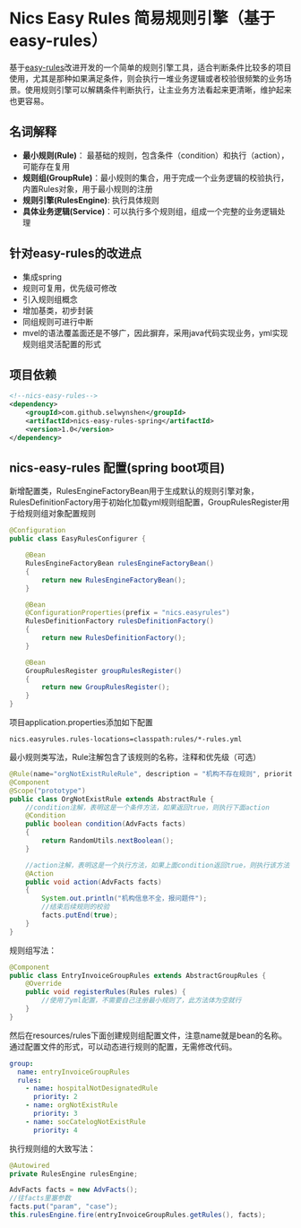 # Nics Easy Rules  简易规则引擎（基于easy-rules）
基于[easy-rules](https://github.com/j-easy/easy-rules)改进开发的一个简单的规则引擎工具，适合判断条件比较多的项目使用，尤其是那种如果满足条件，则会执行一堆业务逻辑或者校验很频繁的业务场景。使用规则引擎可以解耦条件判断执行，让主业务方法看起来更清晰，维护起来也更容易。

## 名词解释
- **最小规则(Rule)**： 最基础的规则，包含条件（condition）和执行（action），可能存在复用
- **规则组(GroupRule)**：最小规则的集合，用于完成一个业务逻辑的校验执行，内置Rules对象，用于最小规则的注册
- **规则引擎(RulesEngine)**: 执行具体规则
- **具体业务逻辑(Service)**：可以执行多个规则组，组成一个完整的业务逻辑处理

## 针对easy-rules的改进点
- 集成spring
- 规则可复用，优先级可修改
- 引入规则组概念
- 增加基类，初步封装
- 同组规则可进行中断
- mvel的语法覆盖面还是不够广，因此摒弃，采用java代码实现业务，yml实现规则组灵活配置的形式

## 项目依赖
```xml
<!--nics-easy-rules-->
<dependency>
    <groupId>com.github.selwynshen</groupId>
    <artifactId>nics-easy-rules-spring</artifactId>
    <version>1.0</version>
</dependency>
```
## nics-easy-rules 配置(spring boot项目)
新增配置类，RulesEngineFactoryBean用于生成默认的规则引擎对象，RulesDefinitionFactory用于初始化加载yml规则组配置，GroupRulesRegister用于给规则组对象配置规则
```java
@Configuration
public class EasyRulesConfigurer {

    @Bean
    RulesEngineFactoryBean rulesEngineFactoryBean()
    {
        return new RulesEngineFactoryBean();
    }

    @Bean
    @ConfigurationProperties(prefix = "nics.easyrules")
    RulesDefinitionFactory rulesDefinitionFactory()
    {
        return new RulesDefinitionFactory();
    }

    @Bean
    GroupRulesRegister groupRulesRegister()
    {
        return new GroupRulesRegister();
    }
}
```
项目application.properties添加如下配置
```properties
nics.easyrules.rules-locations=classpath:rules/*-rules.yml
```
最小规则类写法，Rule注解包含了该规则的名称，注释和优先级（可选）
```java
@Rule(name="orgNotExistRuleRule", description = "机构不存在规则", priority = 1020)
@Component
@Scope("prototype")
public class OrgNotExistRule extends AbstractRule {
    //condition注解，表明这是一个条件方法，如果返回true，则执行下面action
    @Condition
    public boolean condition(AdvFacts facts)
    {
        return RandomUtils.nextBoolean();
    }

    //action注解，表明这是一个执行方法，如果上面condition返回true，则执行该方法
    @Action
    public void action(AdvFacts facts)
    {
        System.out.println("机构信息不全，报问题件");
        //结束后续规则的校验
        facts.putEnd(true);
    }
}
```
规则组写法：
```java
@Component
public class EntryInvoiceGroupRules extends AbstractGroupRules {
    @Override
    public void registerRules(Rules rules) {
        //使用了yml配置，不需要自己注册最小规则了，此方法体为空就行
    }
}
```
然后在resources/rules下面创建规则组配置文件，注意name就是bean的名称。通过配置文件的形式，可以动态进行规则的配置，无需修改代码。
```yaml
group:
  name: entryInvoiceGroupRules
  rules:
    - name: hospitalNotDesignatedRule
      priority: 2
    - name: orgNotExistRule
      priority: 3
    - name: socCatelogNotExistRule
      priority: 4
```
执行规则组的大致写法：
```java
@Autowired
private RulesEngine rulesEngine;

AdvFacts facts = new AdvFacts();
//往facts里塞参数
facts.put("param", "case");
this.rulesEngine.fire(entryInvoiceGroupRules.getRules(), facts);
```
